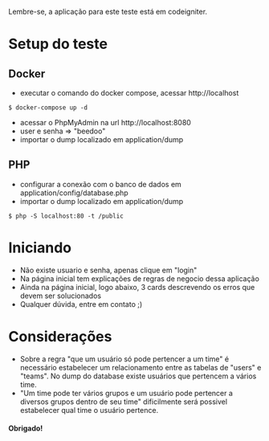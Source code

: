 Lembre-se, a aplicação para este teste está em codeigniter.

# Setup do teste

## Docker
- executar o comando do docker compose, acessar http://localhost
 
```
$ docker-compose up -d
```

- acessar o PhpMyAdmin na url http://localhost:8080
- user e senha => "beedoo"
- importar o dump localizado em application/dump

## PHP
- configurar a conexão com o banco de dados em application/config/database.php
- importar o dump localizado em application/dump
 
```
$ php -S localhost:80 -t /public
```

# Iniciando
- Não existe usuario e senha, apenas clique em "login"
- Na página inicial tem explicações de regras de negocio dessa aplicação
- Ainda na página inicial, logo abaixo, 3 cards descrevendo os erros que devem ser solucionados
- Qualquer dúvida, entre em contato ;)
  
# Considerações
- Sobre a regra "que um usuário só pode pertencer a um time" é necessário estabelecer um relacionamento entre as tabelas de "users" e "teams". No dump do database existe usuários que pertencem a vários time.
- "Um time pode ter vários grupos e um usuário pode pertencer a diversos grupos dentro de seu time" dificilmente será possivel estabelecer qual time o usuário pertence.

#### Obrigado! 
